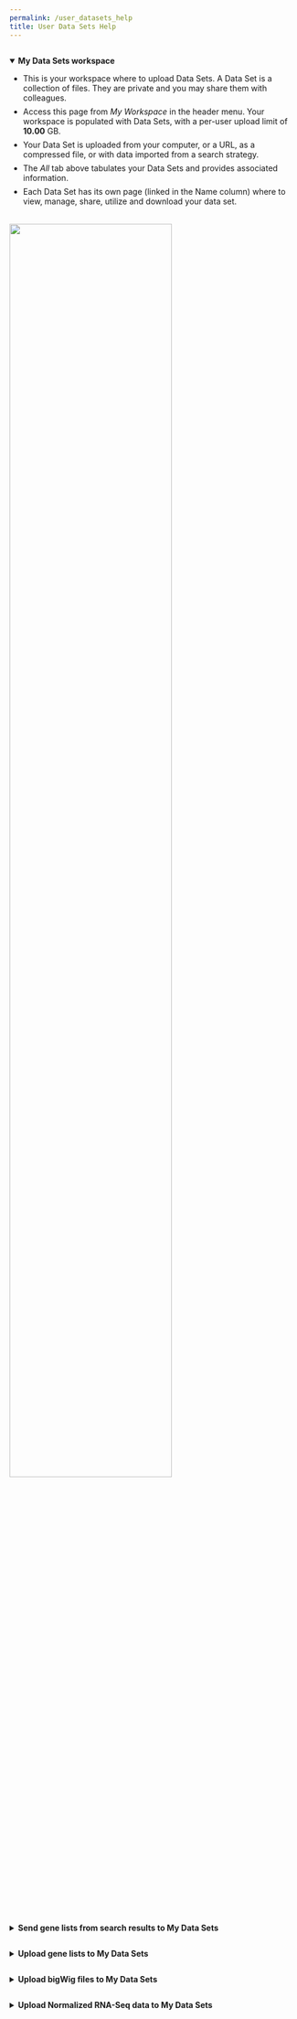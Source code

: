 ```yaml
---
permalink: /user_datasets_help
title: User Data Sets Help
---
```

<style>

  div.static-content {

    details {
      margin-top: 2em;
    }
    summary {
      cursor: pointer;
    }
    details summary > * {
      display: inline;
    }
    details li {
      margin: 0.5em 0;
    }
    details p {
      margin: 0 0.5em;
    }
  }

  div.user-dataset-help img {
    width: 75%;
    margin-bottom: 20px;
  }

</style>


<div class="static-content user-dataset-help">

  <details open>
    <summary><h4>My Data Sets workspace</h4></summary>
    <ul>
      <li>This is your workspace where to upload Data Sets. A Data Set is a collection of files. 
          They are private and you may share them with colleagues.</li>
      <li>Access this page from <i>My Workspace</i> in the header menu. Your workspace is populated with Data Sets, 
          with a per-user upload limit of <b>10.00</b> GB.</li>
      <li>Your Data Set is uploaded from your computer, or a URL, as a compressed file, or with data imported from a search strategy.</li>
      <li>The <i>All</i> tab above tabulates your Data Sets and provides associated information.</li>
      <li>Each Data Set has its own page (linked in the Name column) where to view, manage, share, utilize and download your data set.</li>
    </ul>
    <br>
    <img src="{{'/assets/images/MyDataSets/MyDataSets.png' | absolute_url}}" />
  </details>

  <details closed>
    <summary><h4>Send gene lists from search results to My Data Sets</h4></summary>
    <ul>
      <li>From the gene strategy result page, open the Send To menu. </li>
      <li>Choose My Data Sets.  This initiates the transfer and will add the gene list as a data set in table on your My Data Sets page.</li>
      <li>Open the new data set record for more details about the files and options to download the gene list.  </li>
    </ul>
    <br>
    <img src="{{'/assets/images/MyDataSets/SaveListMyDataSets.gif' | absolute_url}}" />
  </details>

  <details closed>
    <summary><h4>Upload gene lists to My Data Sets</h4></summary>
    <ol type="1">
      <li><b>Access the My Gene List upload form:</b> Open the New Upload tab in your My Data Sets workspace. Choose <b>Gene List: Integrate your gene list</b>.</li>
      <li><b>Complete the Upload My Gene List form:</b> Name, Summary and Upload File/URL are required. The file containing gene IDs needs to contain valid IDs separated by valid delimiters. Upload Data Set initiates the transfer and will add the gene list as a data set in table on your My Data Sets page.
        <br>Valid gene IDs: 
          <ul>
            <li>each gene ID includes only these charatacers : regex: [a-zA-Z0-9().:_-]*$</li>
            <li>each gene ID has at least one alphabetical character.</li>
            <li>each gene ID is at most 40 characters</li>
          </ul>
         Valid delimiters:
         <ul>
            <li>white space (newline, space, tab)</li>
            <li>comma</li>
            <li>semi-colon</li>
         </ul></li>
      <li><b>View and access your new data set:</b> The record page for your new data set opens automatically and contains details such as status of the file installation and options for downloading.</li>
    </ol>  
    <br>
    <div style="margin-left: 3em;">
      <img src="{{'/assets/images/MyDataSets/GeneListUpload.png' | absolute_url}}" />
    </div>
  </details>


  <details closed>
    <summary><h4>Upload bigWig files to My Data Sets</h4></summary>
    <ol type="1">
      <li><b>Access the My Gene List upload form:</b> Open the New Upload tab in your My Data Sets workspace. Choose <b>bigWig: Integrate your bigWig file</b></li>
      <li><b>Complete the Upload a bigWig form:</b> Name, Summary and Upload File/URL are required. The bigWig file must contain data mapped to the current VEuPathDB reference genome for that organism. Upload Data Set initiates the transfer and will add the bigWig file as a data set in table on your My Data Sets page.</li>
      <li><b>View and access your new data set:</b> The record page for your new data set opens immediately but the file installation may take some time. When the Status changes to 'This data set is installed...', navigate to the browser with View in Genome Browser.</li>
    </ol>
    <br>
    <div style="margin-left: 3em;">
      <img src="{{'/assets/images/MyDataSets/bigWigUpload.png' | absolute_url}}" />
    </div>
  </details>

  
  <details closed>
    <summary><h4>Upload Normalized RNA-Seq data to My Data Sets</h4></summary>
    <ol type="1">
      <li><b>Access the Normalized RNA-Seq upload form:</b> Open the New Upload tab in your My Data Sets workspace. Choose <b>Normalized RNA-Seq: Integrate your Normalized RNA-Seq data.</b></li>
      <li><b>Complete the Upload My Normalized RNA-Seq form:</b> Name, Summary and Upload File/URL are required. Three types of files &ndash; bigWig, counts and index &ndash; are supported in the uploaded zip file. </li>
        <ul>
          <li>bigWig files are not required but will allow data visualization in the genome browser if included.</li>
          <li>The counts (FPKM/TPM) files should be tab-delimited and contain two columns with column headers: 'gene_id', and either 'FPKM' or 'TPM'.</li>
          <li>The index file should be named manifest.txt and consist of a tab delimited txt file with three columns (no column headers): sample name, filename, and strandedness (unstranded/stranded).</li> 
          <li>Upload Data Set initiates the transfer and will create a record page for your data set that contains links to the fold change search, and bigWig files if included. </li>
        </ul>
      <li><b>View and access your new data set:</b> The record page for your new data set opens immediately but the file installation may take some time. When the Status changes to 'This data set is installed...', navigation to the fold change search and the installed bigWig genome browser track(s) are available from the record page.</li>
    </ol>
    <br>
    <div style="margin-left: 3em;">
      <img src="{{'/assets/images/MyDataSets/RNAseqUpload.png' | absolute_url}}" />
    </div>
  </details>

</div>
